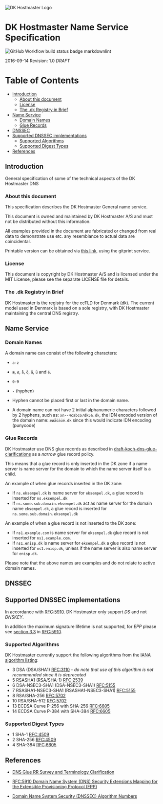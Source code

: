 ![DK Hostmaster Logo](https://www.dk-hostmaster.dk/sites/default/files/dk-logo_0.png)

# DK Hostmaster Name Service Specification

![GitHub Workflow build status badge markdownlint](https://github.com/DK-Hostmaster/dkhm-name-service-specification/workflows/Markdownlint%20Workflow/badge.svg)

2016-09-14
Revision: 1.0 *DRAFT*

# Table of Contents

<!-- MarkdownTOC bracket=round levels="1,2,3, 4" indent="  " -->

- [Introduction](#introduction)
  - [About this document](#about-this-document)
  - [License](#license)
  - [The .dk Registry in Brief](#the-dk-registry-in-brief)
- [Name Service](#name-service)
  - [Domain Names](#domain-names)
  - [Glue Records](#glue-records)
- [DNSSEC](#dnssec)
- [Supported DNSSEC implementations](#supported-dnssec-implementations)
  - [Supported Algorithms](#supported-algorithms)
  - [Supported Digest Types](#supported-digest-types)
- [References](#references)

<!-- /MarkdownTOC -->

<a id="introduction"></a>
## Introduction

General specification of some of the technical aspects of the DK Hostmaster DNS

<a id="about-this-document"></a>
### About this document

This specification describes the DK Hostmaster General name service.

This document is owned and maintained by DK Hostmaster A/S and must not be distributed without this information.

All examples provided in the document are fabricated or changed from real data to demonstrate use etc. any resemblance to actual data are coincidental.

Printable version can be obtained via [this link](https://gitprint.com/DK-Hostmaster/dkhm-name-service-specification/blob/master/README.md), using the gitprint service.

<a id="license"></a>
### License

This document is copyright by DK Hostmaster A/S and is licensed under the MIT License, please see the separate LICENSE file for details.

<a id="the-dk-registry-in-brief"></a>
### The .dk Registry in Brief

DK Hostmaster is the registry for the ccTLD for Denmark (dk). The current model used in Denmark is based on a sole registry, with DK Hostmaster maintaining the central DNS registry.

<a id="name-service"></a>
## Name Service

<a id="domain-names"></a>
### Domain Names

A domain name can consist of the following characters:

- `a-z`
- `æ`, `ø`, `å`, `ö`, `ä`, `ü` and `é`.
- `0-9`
- `-` (hyphen)

- Hyphen cannot be placed first or last in the domain name.
- A domain name can not have 2 initial alphanumeric characters followed by 2 hyphens, such as: `xn--4cabco7dk5a.dk`, the IDN encoded version of the domain name: `æøåöäüé.dk` since this would indicate IDN encoding (punycode)

<a id="glue-records"></a>
### Glue Records

DK Hostmaster use DNS glue records as described in [draft-koch-dns-glue-clarifications] as a _narrow_ glue record policy.

This means that a glue record is only inserted in the DK zone if a name server is name server for the domain to which the name server itself is a child.

An example of when glue records inserted in the DK zone:

- If `ns.eksempel.dk` is name server for `eksempel.dk`, a glue record is inserted for `ns.eksempel.dk`
- If `ns.some.sub.domain.eksempel.dk` act as name server for the domain name `eksempel.dk`, a glue record is inserted for `ns.some.sub.domain.eksempel.dk`

An example of when a glue record is not inserted to the DK zone:

- If `ns1.example.com` is name server for `eksempel.dk` glue record is not inserted for `ns1.example.com`.
- If `ns1.enisp.dk` is name server for `eksempel.dk` a glue record is not inserted for `ns1.enisp.dk`, unless if the name server is also name server for `enisp.dk`.

Please note that the above names are examples and do not relate to active domain names.

<a id="dnssec"></a>
## DNSSEC

<a id="supported-dnssec-implementations"></a>
## Supported DNSSEC implementations

In accordance with [RFC:5910][RFC:5910]. DK Hostmaster only support *DS* and not *DNSKEY*.

In addition the maximum signature lifetime is not supported, for *EPP* please see [section 3.3][RFC:5910_section_3.3] in [RFC:5910][RFC:5910].

<a id="supported-algorithms"></a>
### Supported Algorithms

DK Hostmaster currently support the following algorithms from the [IANA algorithm listing][IANA algorithm listing]:

- 3 DSA (DSA/SHA1) [RFC:3110][RFC3110] - _do note that use of this algorithm is not recommended since it is deprecated_
- 5 RSASHA1 (RSA/SHA-1) [RFC:2539][RFC2539]
- 6 DSA-NSEC3-SHA1 (DSA-NSEC3-SHA1) [RFC:5155][RFC5155]
- 7 RSASHA1-NSEC3-SHA1 (RSASHA1-NSEC3-SHA1) [RFC:5155][RFC5155]
- 8 RSA/SHA-256 [RFC:5702][RFC5702]
- 10 RSA/SHA-512 [RFC:5702][RFC5702]
- 13 ECDSA Curve P-256 with SHA-256 [RFC:6605][RFC6605]
- 14 ECDSA Curve P-384 with SHA-384 [RFC:6605][RFC6605]

<a id="supported-digest-types"></a>
### Supported Digest Types

- 1 SHA-1 [RFC:4509][RFC4509]
- 2 SHA-256 [RFC:4509][RFC4509]
- 4 SHA-384 [RFC:6605][RFC6605]

<a id="references"></a>
## References

- [DNS Glue RR Survey and Terminology Clarification][draft-koch-dns-glue-clarifications]

- [RFC:5910 Domain Name System (DNS) Security Extensions Mapping for the Extensible Provisioning Protocol (EPP)][RFC:5910]

- [Domain Name System Security (DNSSEC) Algorithm Numbers][IANA algorithm listing]

[draft-koch-dns-glue-clarifications]: https://tools.ietf.org/html/draft-koch-dns-glue-clarifications-04#page-5

[draft-koch-dns-glue-clarifications]: https://tools.ietf.org/html/draft-koch-dns-glue-clarifications-04#page-5

[RFC:5910]: https://tools.ietf.org/html/rfc5910

[RFC:5910_section_3.3]: https://tools.ietf.org/html/rfc5910#section-3.3

[IANA algorithm listing]: http://www.iana.org/assignments/dns-sec-alg-numbers/dns-sec-alg-numbers.xhtml

[RFC4509]: http://tools.ietf.org/html/rfc4509

[RFC5702]: http://tools.ietf.org/html/rfc5702

[RFC6605]: https://tools.ietf.org/html/rfc6605

[RFC3110]: https://tools.ietf.org/html/rfc3110

[RFC2539]: https://tools.ietf.org/html/rfc2539

[RFC5155]: https://tools.ietf.org/html/rfc5155
